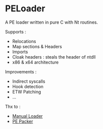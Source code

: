 # PELoader

A PE loader written in pure C with Nt routines.

Supports :

* Relocations
* Map sections & Headers
* Imports
* Cloak headers : steals the header of ntdll
* x86 & x64 architecture

Improvements : 

* Indirect syscalls
* Hook detection
* ETW Patching
* ...

Thx to :

* [Manual Loader](https://github.com/adamhlt/Manual-DLL-Loader)
* [PE Packer](https://bidouillesecurity.com/tutorial-writing-a-pe-packer-part-1/)
